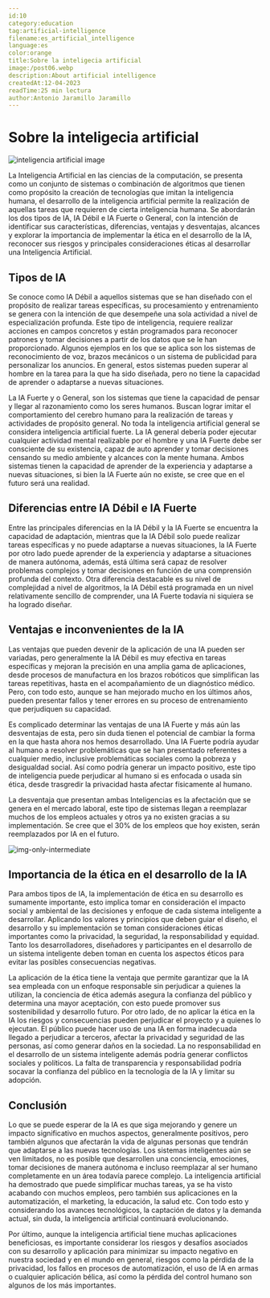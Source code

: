 ```yaml
---
id:10
category:education
tag:artificial-intelligence
filename:es_artificial_intelligence
language:es
color:orange
title:Sobre la inteligecia artificial
image:/post06.webp
description:About artificial intelligence
createdAt:12-04-2023
readTime:25 min lectura
author:Antonio Jaramillo Jaramillo
---
```

# Sobre la inteligecia artificial
![inteligencia artificial image](https://backendblog.fly.dev/api/v2/images/articles/post06.webp)

La Inteligencia Artificial en las ciencias de la computación, se presenta como un conjunto de sistemas o combinación de algoritmos que tienen como propósito la creación de tecnologías que imitan la inteligencia humana, el desarrollo de la inteligencia artificial permite la realización de aquellas tareas que requieren de cierta inteligencia humana. Se abordarán los dos tipos de IA, IA Débil e IA Fuerte o General, con la intención de identificar sus características, diferencias, ventajas y desventajas, alcances y explorar la importancia de implementar la ética en el desarrollo de la IA, reconocer sus riesgos y principales consideraciones éticas al desarrollar una Inteligencia Artificial.

## Tipos de IA

Se conoce como IA Débil a aquellos sistemas que se han diseñado con el propósito de realizar tareas específicas, su procesamiento y entrenamiento se genera con la intención de que desempeñe una sola actividad a nivel de especialización profunda. Este tipo de inteligencia, requiere realizar acciones en campos concretos y están programados para reconocer patrones y tomar decisiones a partir de los datos que se le han proporcionado. Algunos ejemplos en los que se aplica son los sistemas de reconocimiento de voz, brazos mecánicos o un sistema de publicidad para personalizar los anuncios. En general, estos sistemas pueden superar al hombre en la tarea para la que ha sido diseñada, pero no tiene la capacidad de aprender o adaptarse a nuevas situaciones. 

La IA Fuerte y o General, son los sistemas que tiene la capacidad de pensar y llegar al razonamiento como los seres humanos. Buscan lograr imitar el comportamiento del cerebro humano para la realización de tareas y actividades de propósito general. No toda la inteligencia artificial general se considera inteligencia artificial fuerte. La IA general debería poder ejecutar cualquier actividad mental realizable por el hombre y una IA Fuerte debe ser consciente de su existencia, capaz de auto aprender y tomar decisiones censando su medio ambiente y alcances con la mente humana. Ambos sistemas tienen la capacidad de aprender de la experiencia y adaptarse a nuevas situaciones, si bien la IA Fuerte aún no existe, se cree que en el futuro será una realidad.


## Diferencias entre IA Débil e IA Fuerte

Entre las principales diferencias en la IA Débil y la IA Fuerte se encuentra la capacidad de adaptación, mientras que la IA Débil solo puede realizar tareas específicas y no puede adaptarse a nuevas situaciones, la IA Fuerte por otro lado puede aprender de la experiencia y adaptarse a situaciones de manera autónoma, además, está última será capaz de resolver problemas complejos y tomar decisiones en función de una comprensión profunda del contexto. Otra diferencia destacable es su nivel de complejidad a nivel de algoritmos, la IA Débil está programada en un nivel relativamente sencillo de comprender, una IA Fuerte todavía ni siquiera se ha logrado diseñar.

## Ventajas e inconvenientes de la IA

Las ventajas que pueden devenir de la aplicación de una IA pueden ser variadas, pero generalmente la IA Débil es muy efectiva en tareas específicas y mejoran la precisión en una amplia gama de aplicaciones, desde procesos de manufactura en los brazos robóticos que simplifican las tareas repetitivas, hasta en el acompañamiento de un diagnóstico médico. Pero, con todo esto, aunque se han mejorado mucho en los últimos años, pueden presentar fallos y tener errores en su proceso de entrenamiento que perjudiquen su capacidad.

Es complicado determinar las ventajas de una IA Fuerte y más aún las desventajas de esta, pero sin duda tienen el potencial de cambiar la forma en la que hasta ahora nos hemos desarrollado. Una IA Fuerte podría ayudar al humano a resolver problemáticas que se han presentado referentes a cualquier medio, inclusive problemáticas sociales como la pobreza y desigualdad social. Así como podría generar un impacto positivo, este tipo de inteligencia puede perjudicar al humano si es enfocada o usada sin ética, desde trasgredir la privacidad hasta afectar físicamente al humano.

La desventaja que presentan ambas Inteligencias es la afectación que se genera en el mercado laboral, este tipo de sistemas llegan a reemplazar muchos de los empleos actuales y otros ya no existen gracias a su implementación. Se cree que el 30% de los empleos que hoy existen, serán reemplazados por IA en el futuro. 

![img-only-intermediate](https://backendblog.fly.dev/api/v2/images/articles/post06-01.webp)

## Importancia de la ética en el desarrollo de la IA

Para ambos tipos de IA, la implementación de ética en su desarrollo es sumamente importante, esto implica tomar en consideración el impacto social y ambiental de las decisiones y enfoque de cada sistema inteligente a desarrollar. Aplicando los valores y principios que deben guiar el diseño, el desarrollo y su implementación se toman consideraciones éticas importantes como la privacidad, la seguridad, la responsabilidad y equidad. Tanto los desarrolladores, diseñadores y participantes en el desarrollo de un sistema inteligente deben toman en cuenta los aspectos éticos para evitar las posibles consecuencias negativas. 

La aplicación de la ética tiene la ventaja que permite garantizar que la IA sea empleada con un enfoque responsable sin perjudicar a quienes la utilizan, la conciencia de ética además asegura la confianza del público y determina una mayor aceptación, con esto puede promover sus sostenibilidad y desarrollo futuro.
Por otro lado, de no aplicar la ética en la IA los riesgos y consecuencias pueden perjudicar el proyecto y a quienes lo ejecutan. El público puede hacer uso de una IA en forma inadecuada llegado a perjudicar a terceros, afectar la privacidad y seguridad de las personas, así como generar daños en la sociedad. La no responsabilidad en el desarrollo de un sistema inteligente además podría generar conflictos sociales y políticos. La falta de transparencia y responsabilidad podría socavar la confianza del público en la tecnología de la IA y limitar su adopción.

## Conclusión

Lo que se puede esperar de la IA es que siga mejorando y genere un impacto significativo en muchos aspectos, generalmente positivos, pero también algunos que afectarán la vida de algunas personas que tendrán que adaptarse a las nuevas tecnologías. Los sistemas inteligentes aún se ven limitados, no es posible que desarrollen una conciencia, emociones, tomar decisiones de manera autónoma e incluso reemplazar al ser humano completamente en un área todavía parece complejo. La inteligencia artificial ha demostrado que puede simplificar muchas tareas, ya se ha visto acabando con muchos empleos, pero también sus aplicaciones en la automatización, el marketing, la educación, la salud etc. Con todo esto y considerando los avances tecnológicos, la captación de datos y la demanda actual, sin duda, la inteligencia artificial continuará evolucionando. 

Por último, aunque la inteligencia artificial tiene muchas aplicaciones beneficiosas, es importante considerar los riesgos y desafíos asociados con su desarrollo y aplicación para minimizar su impacto negativo en nuestra sociedad y en el mundo en general, riesgos como la pérdida de la privacidad, los fallos en procesos de automatización, el uso de IA en armas o cualquier aplicación bélica, así como la pérdida del control humano son algunos de los más importantes.



